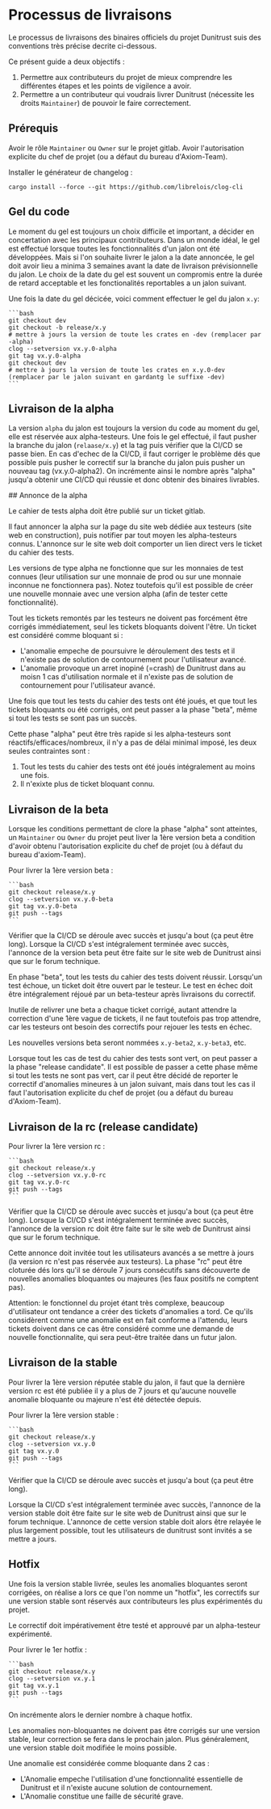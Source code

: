 # Processus de livraisons

Le processus de livraisons des binaires officiels du projet Dunitrust suis des conventions très précise decrite ci-dessous.

Ce présent guide a deux objectifs :

1. Permettre aux contributeurs du projet de mieux comprendre les différentes étapes et les points de vigilence a avoir.
2. Permettre a un contributeur qui voudrais livrer Dunitrust (nécessite les droits `Maintainer`) de pouvoir le faire correctement.

## Prérequis

Avoir le rôle `Maintainer` ou `Owner` sur le projet gitlab.
Avoir l'autorisation explicite du chef de projet (ou a défaut du bureau d'Axiom-Team).

Installer le générateur de changelog :

    cargo install --force --git https://github.com/librelois/clog-cli

## Gel du code

Le moment du gel est toujours un choix difficile et important, a décider en concertation avec les principaux contributeurs.
Dans un monde idéal, le gel est effectué lorsque toutes les fonctionnalités d'un jalon ont été développées.
Mais si l'on souhaite livrer le jalon a la date annoncée, le gel doit avoir lieu a minima 3 semaines avant la date de livraison prévisionnelle du jalon.
Le choix de la date du gel est souvent un compromis entre la durée de retard acceptable et les fonctionalités reportables a un jalon suivant.

Une fois la date du gel décicée, voici comment effectuer le gel du jalon `x.y`:

    ```bash
    git checkout dev
    git checkout -b release/x.y
    # mettre à jours la version de toute les crates en -dev (remplacer par -alpha)
    clog --setversion vx.y.0-alpha
    git tag vx.y.0-alpha
    git checkout dev
    # mettre à jours la version de toute les crates en x.y.0-dev (remplacer par le jalon suivant en gardantg le suffixe -dev)
    ```

## Livraison de la alpha

La version `alpha` du jalon est toujours la version du code au moment du gel, elle est réservée aux alpha-testeurs.
Une fois le gel effectué, il faut pusher la branche du jalon (`relaase/x.y`) et la tag puis vérifier que la CI/CD se passe bien.
En cas d'echec de la CI/CD, il faut corriger le problème dés que possible puis pusher le correctif sur la branche du jalon puis pusher un nouveau tag (vx.y.0-alpha2).
On incrémente ainsi le nombre après "alpha" jusqu'a obtenir une CI/CD qui réussie et donc obtenir des binaires livrables.

## Annonce de la alpha

Le cahier de tests alpha doit être publié sur un ticket gitlab.

Il faut annoncer la alpha sur la page du site web dédiée aux testeurs (site web en construction), puis notifier par tout moyen les alpha-testeurs connus.
L'annonce sur le site web doit comporter un lien direct vers le ticket du cahier des tests.

Les versions de type alpha ne fonctionne que sur les monnaies de test connues (leur utilisation sur une monnaie de prod ou sur une monnaie inconnue ne fonctionnera pas).
Notez toutefois qu'il est possible de créer une nouvelle monnaie avec une version alpha (afin de tester cette fonctionnalité).

Tout les tickets remontés par les testeurs ne doivent pas forcément être corrigés immédiatement, seul les tickets bloquants doivent l'être.
Un ticket est considéré comme bloquant si :

- L'anomalie empeche de poursuivre le déroulement des tests et il n'existe pas de solution de contournement pour l'utilisateur avancé.
- L'anomalie provoque un arret inopiné (=crash) de Dunitrust dans au moisn 1 cas d'utilisation normale et il n'existe pas de solution de contournement pour l'utilisateur avancé.

Une fois que tout les tests du cahier des tests ont été joués, et que tout les tickets bloquants ou été corrigés, ont peut passer a la phase "beta", même si tout les tests se sont pas un succès.

Cette phase "alpha" peut être très rapide si les alpha-testeurs sont réactifs/efficaces/nombreux, il n'y a pas de délai minimal imposé, les deux seules contraintes sont :

1. Tout les tests du cahier des tests ont été joués intégralement au moins une fois.
2. Il n'exixte plus de ticket bloquant connu.

## Livraison de la beta

Lorsque les conditions permettant de clore la phase "alpha" sont atteintes, un `Maintainer` ou `Owner` du projet peut liver la 1ère version beta a condition d'avoir obtenu l'autorisation explicite du chef de projet (ou à défaut du bureau d'axiom-Team).

Pour livrer la 1ère version beta :

    ```bash
    git checkout release/x.y
    clog --setversion vx.y.0-beta
    git tag vx.y.0-beta
    git push --tags
    ```

Vérifier que la CI/CD se déroule avec succès et jusqu'a bout (ça peut être long).
Lorsque la CI/CD s'est intégralement terminée avec succès, l'annonce de la version beta peut être faite sur le site web de Dunitrust ainsi que sur le forum technique.

En phase "beta", tout les tests du cahier des tests doivent réussir. Lorsqu'un test échoue, un ticket doit être ouvert par le testeur.
Le test en échec doit être intégralement réjoué par un beta-testeur après livraisons du correctif.

Inutile de relivrer une beta a chaque ticket corrigé, autant attendre la correction d'une 1ère vague de tickets, il ne faut toutefois pas trop attendre, car les testeurs ont besoin des correctifs pour rejouer les tests en échec.

Les nouvelles versions beta seront nommées `x.y-beta2`, `x.y-beta3`, etc.

Lorsque tout les cas de test du cahier des tests sont vert, on peut passer a la phase "release candidate".
Il est possible de passer a cette phase même si tout les tests ne sont pas vert, car il peut être décidé de reporter le correctif d'anomalies mineures à un jalon suivant, mais dans tout les cas il faut l'autorisation explicite du chef de projet (ou a défaut du bureau d'Axiom-Team).

## Livraison de la rc (release candidate)

Pour livrer la 1ère version rc :

    ```bash
    git checkout release/x.y
    clog --setversion vx.y.0-rc
    git tag vx.y.0-rc
    git push --tags
    ```
Vérifier que la CI/CD se déroule avec succès et jusqu'a bout (ça peut être long).
Lorsque la CI/CD s'est intégralement terminée avec succès, l'annonce de la version rc doit être faite sur le site web de Dunitrust ainsi que sur le forum technique.

Cette annonce doit invitée tout les utilisateurs avancés a se mettre à jours (la version rc n'est pas réservée aux testeurs).
La phase "rc" peut être cloturée dés lors qu'il se déroule 7 jours consécutifs sans découverte de nouvelles anomalies bloquantes ou majeures (les faux positifs ne comptent pas).

Attention: le fonctionnel du projet étant très complexe, beaucoup d'utilisateur ont tendance a créer des tickets d'anomalies a tord. Ce qu'ils considèrent comme une anomalie est en fait conforme a l'attendu, leurs tickets doivent dans ce cas être considéré comme une demande de nouvelle fonctionnalite, qui sera peut-être traitée dans un futur jalon.

## Livraison de la stable

Pour livrer la 1ère version réputée stable du jalon, il faut que la dernière version rc est été publiée il y a plus de 7 jours et qu'aucune nouvelle anomalie bloquante ou majeure n'est été détectée depuis.

Pour livrer la 1ère version stable :

    ```bash
    git checkout release/x.y
    clog --setversion vx.y.0
    git tag vx.y.0
    git push --tags
    ```

Vérifier que la CI/CD se déroule avec succès et jusqu'a bout (ça peut être long).

Lorsque la CI/CD s'est intégralement terminée avec succès, l'annonce de la version stable doit être faite sur le site web de Dunitrust ainsi que sur le forum technique.
L'annonce de cette version stable doit alors être relayée le plus largement possible, tout les utilisateurs de dunitrust sont invités a se mettre a jours.

## Hotfix

Une fois la version stable livrée, seules les anomalies bloquantes seront corrigées, on réalise a lors ce que l'on nomme un "hotfix", les correctifs sur une version stable sont réservés aux contributeurs les plus expérimentés du projet.

Le correctif doit impérativement être testé et approuvé par un alpha-testeur expérimenté.

Pour livrer le 1er hotfix :

    ```bash
    git checkout release/x.y
    clog --setversion vx.y.1
    git tag vx.y.1
    git push --tags
    ```

On incrémente alors le dernier nombre à chaque hotfix.

Les anomalies non-bloquantes ne doivent pas être corrigés sur une version stable, leur correction se fera dans le prochain jalon. Plus généralement, une version stable doit modifiée le moins possible.

Une anomalie est considérée comme bloquante dans 2 cas :

- L'Anomalie empeche l'utilisation d'une fonctionnalité essentielle de Dunitrust et il n'existe aucune solution de contournement.
- L'Anomalie constitue une faille de sécurité grave.
